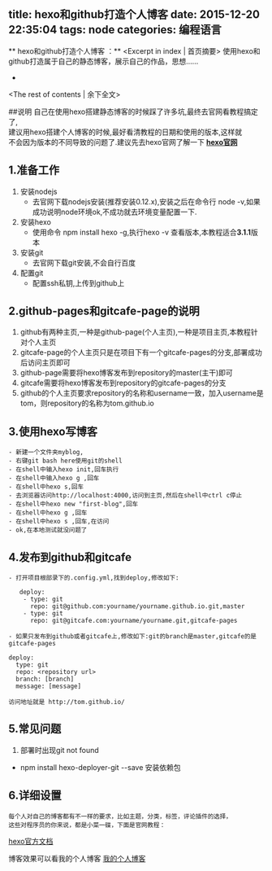 title: hexo和github打造个人博客
date: 2015-12-20 22:35:04
tags: node
categories: 编程语言
---
** hexo和github打造个人博客 ：** <Excerpt in index | 首页摘要>
    使用hexo和github打造属于自己的静态博客，展示自己的作品，思想……
+ <!-- more -->
<The rest of contents | 余下全文>

##说明
    自己在使用hexo搭建静态博客的时候踩了许多坑,最终去官网看教程搞定了,  
    建议用hexo搭建个人博客的时候,最好看清教程的日期和使用的版本,这样就  
    不会因为版本的不同导致的问题了.建议先去hexo官网了解一下
   [**hexo官网**][1]
## 1.准备工作
 1. 安装nodejs
    - 去官网下载nodejs安装(推荐安装0.12.x),安装之后在命令行 node -v,如果成功说明node环境ok,不成功就去环境变量配置一下.
 2. 安装hexo
    - 使用命令 npm install hexo -g,执行hexo -v 查看版本,本教程适合**3.1.1**版本
 3. 安装git
    - 去官网下载git安装,不会自行百度
 4. 配置git
    - 配置ssh私钥,上传到github上

## 2.github-pages和gitcafe-page的说明

 1. github有两种主页,一种是github-page(个人主页),一种是项目主页,本教程针对个人主页
 2. gitcafe-page的个人主页只是在项目下有一个gitcafe-pages的分支,部署成功后访问主页即可
 3. github-page需要将hexo博客发布到repository的master(主干)即可
 4. gitcafe需要将hexo博客发布到repository的gitcafe-pages的分支
 5. github的个人主页要求repository的名称和username一致，加入username是tom，则repository的名称为tom.github.io
## 3.使用hexo写博客
    - 新建一个文件夹myblog,
    - 右键git bash here使用git的shell
    - 在shell中输入hexo init,回车执行
    - 在shell中输入hexo g ,回车
    - 在shell中hexo s,回车
    - 去浏览器访问http://localhost:4000,访问到主页,然后在shell中ctrl c停止
    - 在shell中hexo new "first-blog",回车
    - 在shell中hexo g ,回车
    - 在shell中hexo s ,回车,在访问
    - ok,在本地测试就没问题了

## 4.发布到github和gitcafe
    - 打开项目根部录下的.config.yml,找到deploy,修改如下:

```
   deploy:
    - type: git
      repo: git@github.com:yourname/yourname.github.io.git,master
    - type: git
      repo: git@gitcafe.com:yourname/yourname.git,gitcafe-pages
```
    - 如果只发布到github或者gitcafe上,修改如下:git的branch是master,gitcafe的是gitcafe-pages
```
deploy:
  type: git
  repo: <repository url>
  branch: [branch]
  message: [message]
```
    访问地址就是 http://tom.github.io/
## 5.常见问题
1. 部署时出现git not found
  - npm install hexo-deployer-git --save  安装依赖包

## 6.详细设置    
    每个人对自己的博客都有不一样的要求，比如主题，分类，标签，评论插件的选择，  
    这些对程序员的你来说，都是小菜一碟，下面是官网教程：
   [hexo官方文档][2]


博客效果可以看我的个人博客     [我的个人博客][3]


  [1]: https://hexo.io/zh-cn/
  [2]: https://hexo.io/docs/
  [3]: http://maocg.gitcafe.io/archives/
